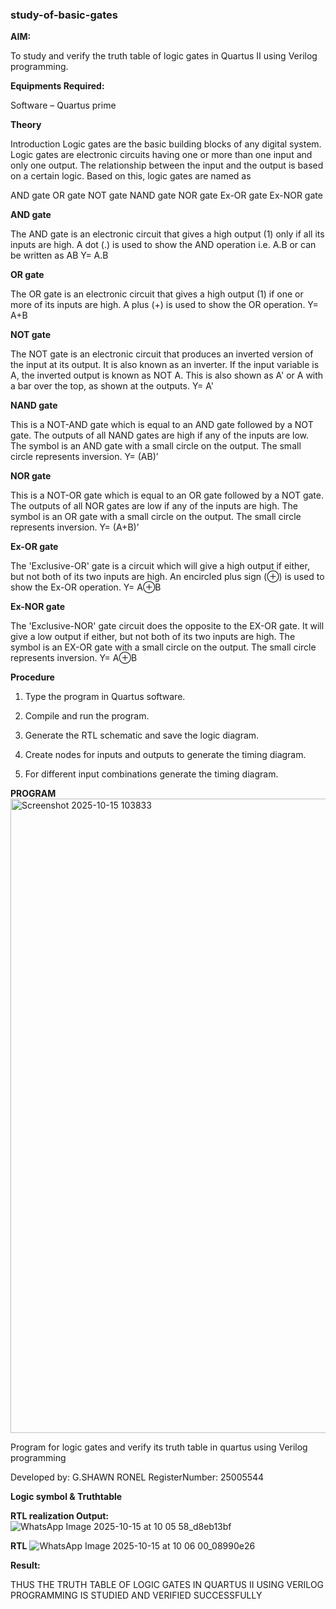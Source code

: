 ### study-of-basic-gates

**AIM:** 

To study and verify the truth table of logic gates in Quartus II using Verilog programming.

**Equipments Required:**

Software – Quartus prime 

**Theory**

Introduction Logic gates are the basic building blocks of any digital system. Logic gates are electronic circuits having one or more than one input and only one output. The relationship between the input and the output is based on a certain logic. Based on this, logic gates are named as

AND gate OR gate NOT gate NAND gate NOR gate Ex-OR gate Ex-NOR gate

**AND gate**

The AND gate is an electronic circuit that gives a high output (1) only if all its inputs are high. A dot (.) is used to show the AND operation i.e. A.B or can be written as AB
Y= A.B

**OR gate** 

The OR gate is an electronic circuit that gives a high output (1) if one or more of its inputs are high. A plus (+) is used to show the OR operation.
Y= A+B

**NOT gate**

The NOT gate is an electronic circuit that produces an inverted version of the input at its output. It is also known as an inverter. If the input variable is A, the inverted output is known as NOT A. This is also shown as A' or A with a bar over the top, as shown at the outputs.
Y= A'

**NAND gate**

This is a NOT-AND gate which is equal to an AND gate followed by a NOT gate. The outputs of all NAND gates are high if any of the inputs are low. The symbol is an AND gate with a small circle on the output. The small circle represents inversion.
Y= (AB)’

**NOR gate**

This is a NOT-OR gate which is equal to an OR gate followed by a NOT gate. The outputs of all NOR gates are low if any of the inputs are high. The symbol is an OR gate with a small circle on the output. The small circle represents inversion.
Y= (A+B)’

**Ex-OR gate**

The 'Exclusive-OR' gate is a circuit which will give a high output if either, but not both of its two inputs are high. An encircled plus sign (⊕) is used to show the Ex-OR operation.
Y= A⊕B

**Ex-NOR gate**

The 'Exclusive-NOR' gate circuit does the opposite to the EX-OR gate. It will give a low output if either, but not both of its two inputs are high. The symbol is an EX-OR gate with a small circle on the output. The small circle represents inversion.
Y= A⊕B

**Procedure** 

1.	Type the program in Quartus software.

2.	Compile and run the program.

3.	Generate the RTL schematic and save the logic diagram.

4.	Create nodes for inputs and outputs to generate the timing diagram.

5.	For different input combinations generate the timing diagram.


**PROGRAM**
<img width="1916" height="1015" alt="Screenshot 2025-10-15 103833" src="https://github.com/user-attachments/assets/a7edb659-446f-432d-a8b8-3ffa654e76c2" />

Program for logic gates and verify its truth table in quartus using Verilog programming

 Developed by: G.SHAWN RONEL  RegisterNumber: 25005544
 
**Logic symbol & Truthtable**

**RTL realization Output:** 
![WhatsApp Image 2025-10-15 at 10 05 58_d8eb13bf](https://github.com/user-attachments/assets/ec6c1ef4-4933-4b63-bc50-1b841f425814)

**RTL**
![WhatsApp Image 2025-10-15 at 10 06 00_08990e26](https://github.com/user-attachments/assets/4c109fb9-5086-4c6a-b5ec-085aaccebbc5)

**Result:**

THUS THE TRUTH TABLE OF LOGIC GATES IN QUARTUS II USING VERILOG PROGRAMMING IS STUDIED AND VERIFIED SUCCESSFULLY



